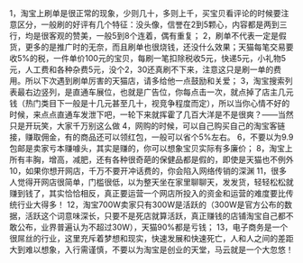 1，淘宝上刷单是很正常的现象，少则几十，多则上千，买宝贝看评论的时候要注意区分，一般刷的好评有几个特征：没头像，信誉在2到5颗心，内容都是两到三行，均是很客观的赞美，一般5到8个连着，偶有重复；
2，刷单不代表一定是假货，更多的是推广时的无奈，而且刷单也很烧钱，还没什么效果；天猫每笔交易要收5%的税，一件单价100元的宝贝，每刷一笔扣除税收5元，快递5元，小礼物5元，人工费和各种杂费5元，没个2，30还真刷不下来，注意这只是刷一单的费用。所以下次遇到刷单厉害的天猫店，请多给他一点鼓励和关爱；
3，淘宝搜索列表最右边竖列，是直通车展位，也就是广告位，你每点击一次，就点掉了店主几元钱（热门类目下一般是十几元甚至几十，视竞争程度而定），所以当你心情不好的时候，来点点直通车发泄下吧，一轮下来就挥霍了几百大洋是不是很爽？——当然只是开玩笑，大家千万别这么做
4，网购的时候，可以自己购买自己的淘宝客链接，赚取佣金，有的商品还可以领红包，一般可以省个5%左右。
6，不要以为9.9包邮是卖家亏本赚噱头，其实是赚的，你可以想象宝贝实际有多廉价；
8，淘宝上所有丰胸，增高，减肥，还有各种很奇葩的保健品都是假的，即使是天猫也不例外
10，如果你想开网店，千万不要开冲话费的，你会陷入网络传销的深渊
11，很多人觉得开网店很简单，门槛很低，以为整天坐在家里聊聊天，发发货，轻轻松松就赚到钱了，其实恰恰相反，真正要运营一个网店所投入的资金和运营的难度要比传统行业大得多！
12，淘宝700W卖家只有300W是活跃的（300W是官方公布的数据，活跃这个词意味深长，只要不是死店就算活跃，真正赚钱的店铺淘宝自己都不敢公布，业界普遍认为不超过30W），天猫90%都是亏钱；
13，电子商务是一个很屌丝的行业，这里充斥着梦想和现实，快速发展和快速死亡，人和人之间的差距大到难以想象，入行需谨慎，不要以为淘宝是创业的天堂，马云就是一个大忽悠！


